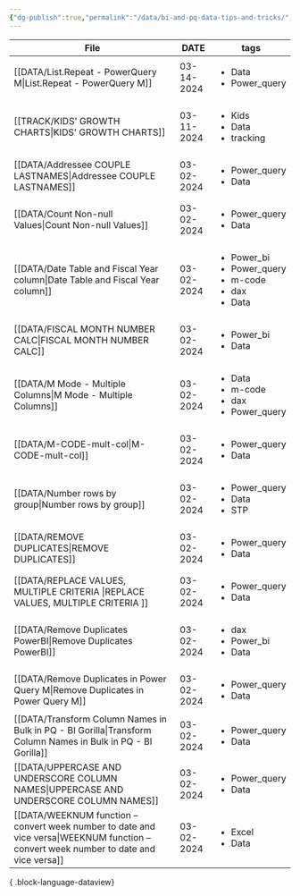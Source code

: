 ```yaml
---
{"dg-publish":true,"permalink":"/data/bi-and-pq-data-tips-and-tricks/","tags":["inbox","Data","Projects"],"noteIcon":""}
---
```


| File                                                                                                                                     | DATE       | tags                                                                                   |
| ---------------------------------------------------------------------------------------------------------------------------------------- | ---------- | -------------------------------------------------------------------------------------- |
| [[DATA/List.Repeat - PowerQuery M\|List.Repeat - PowerQuery M]]                                                                       | 03-14-2024 | <ul><li>Data</li><li>Power_query</li></ul>                                             |
| [[TRACK/KIDS' GROWTH CHARTS\|KIDS' GROWTH CHARTS]]                                                                                    | 03-11-2024 | <ul><li>Kids</li><li>Data</li><li>tracking</li></ul>                                   |
| [[DATA/Addressee COUPLE LASTNAMES\|Addressee COUPLE LASTNAMES]]                                                                       | 03-02-2024 | <ul><li>Power_query</li><li>Data</li></ul>                                             |
| [[DATA/Count Non-null Values\|Count Non-null Values]]                                                                                 | 03-02-2024 | <ul><li>Power_query</li><li>Data</li></ul>                                             |
| [[DATA/Date Table and Fiscal Year column\|Date Table and Fiscal Year column]]                                                         | 03-02-2024 | <ul><li>Power_bi</li><li>Power_query</li><li>m-code</li><li>dax</li><li>Data</li></ul> |
| [[DATA/FISCAL MONTH NUMBER CALC\|FISCAL MONTH NUMBER CALC]]                                                                           | 03-02-2024 | <ul><li>Power_bi</li><li>Data</li></ul>                                                |
| [[DATA/M Mode - Multiple Columns\|M Mode - Multiple Columns]]                                                                         | 03-02-2024 | <ul><li>Data</li><li>m-code</li><li>dax</li><li>Power_query</li></ul>                  |
| [[DATA/M-CODE-mult-col\|M-CODE-mult-col]]                                                                                             | 03-02-2024 | <ul><li>Power_query</li><li>Data</li></ul>                                             |
| [[DATA/Number rows by group\|Number rows by group]]                                                                                   | 03-02-2024 | <ul><li>Power_query</li><li>Data</li><li>STP</li></ul>                                 |
| [[DATA/REMOVE DUPLICATES\|REMOVE DUPLICATES]]                                                                                         | 03-02-2024 | <ul><li>Power_query</li><li>Data</li></ul>                                             |
| [[DATA/REPLACE VALUES, MULTIPLE CRITERIA \|REPLACE VALUES, MULTIPLE CRITERIA ]]                                                       | 03-02-2024 | <ul><li>Power_query</li><li>Data</li></ul>                                             |
| [[DATA/Remove Duplicates PowerBI\|Remove Duplicates PowerBI]]                                                                         | 03-02-2024 | <ul><li>dax</li><li>Power_bi</li><li>Data</li></ul>                                    |
| [[DATA/Remove Duplicates in Power Query M\|Remove Duplicates in Power Query M]]                                                       | 03-02-2024 | <ul><li>Power_query</li><li>Data</li></ul>                                             |
| [[DATA/Transform Column Names in Bulk in PQ - BI Gorilla\|Transform Column Names in Bulk in PQ - BI Gorilla]]                         | 03-02-2024 | <ul><li>Power_query</li><li>Data</li></ul>                                             |
| [[DATA/UPPERCASE AND UNDERSCORE COLUMN NAMES\|UPPERCASE AND UNDERSCORE COLUMN NAMES]]                                                 | 03-02-2024 | <ul><li>Power_query</li><li>Data</li></ul>                                             |
| [[DATA/WEEKNUM function – convert week number to date and vice versa\|WEEKNUM function – convert week number to date and vice versa]] | 03-02-2024 | <ul><li>Excel</li><li>Data</li></ul>                                                   |

{ .block-language-dataview}
